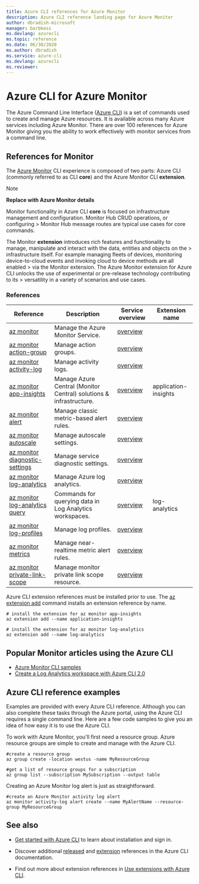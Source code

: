 ```yaml
---
title: Azure CLI references for Azure Monitor
description: Azure CLI reference landing page for Azure Monitor
author: dbradish-microsoft
manager: barbkess
ms.devlang: azurecli
ms.topic: reference
ms.date: 06/30/2020
ms.author: dbradish
ms.service: azure-cli
ms.devlang: azurecli
ms.reviewer: 
---
```


# Azure CLI for Azure Monitor

The Azure Command Line Interface ([Azure CLI](/cli/azure/what-is-azure-cli)) is a set of commands used to create and manage Azure resources.  It is available across many Azure services including Azure Monitor.  There are over 100 references for Azure Monitor giving you the ability to work effectively with monitor services from a command line.

## References for Monitor

The [Azure Monitor](/azure/azure-monitor/) CLI experience is composed of two parts: Azure CLI (commonly referred to as CLI **core**) and the Azure Monitor CLI **extension**.

> [!NOTE]
>
> **Replace with Azure Monitor details**
>
> Monitor functionality in Azure CLI **core** is focused on infrastructure management and configuration. Monitor Hub CRUD operations, or configuring > Monitor Hub message routes are typical use cases for core commands.
>
> The Monitor **extension** introduces rich features and functionality to manage, manipulate and interact with the data, entities and objects on the > infrastructure itself. For example managing fleets of devices, monitoring device-to-cloud events and invoking cloud to device methods are all enabled > via the Monitor extension. The Azure Monitor extension for Azure CLI unlocks the use of experimental or pre-release technology contributing to its > versatility in a variety of scenarios and use cases.

### References

| Reference | Description | Service overview | Extension name
|-|-|-|-|
| [az monitor](/cli/azure/monitor) | Manage the Azure Monitor Service. | [overview]()
| [az monitor action-group](/cli/azure/monitor/action-group) | Manage action groups. | [overview]()
| [az monitor activity-log](/cli/azure/monitor/activity-log) | Manage activity logs. | [overview]()
| [az monitor app-insights](/cli/azure/ext/application-insights/monitor) | Manage Azure Central (Monitor Central) solutions & infrastructure.  | [overview]() | application-insights
| [az monitor alert](/cli/azure/monitor/alert) | Manage classic metric-based alert rules. | [overview]()
| [az monitor autoscale](/cli/azure/monitor/autoscale) | Manage autoscale settings. | [overview]()
| [az monitor diagnostic-settings](/cli/azure/monitor/diagnostic-settings) | Manage service diagnostic settings. | [overview]()
| [az monitor log-analytics](/cli/azure/monitor/log-analytics) | Manage Azure log analytics. | [overview]()
| [az monitor log-analytics query](/cli/azure/ext/log-analytics/monitor/log-analytics#ext-log-analytics-az-monitor-log-analytics-query) | Commands for querying data in Log Analytics workspaces.  | [overview]() | log-analytics
| [az monitor log-profiles](/cli/azure/monitor/log-profiles) | Manage log profiles. | [overview]()
| [az monitor metrics](/cli/azure/monitor/metrics) | Manage near-realtime metric alert rules. | [overview]()
| [az monitor private-link-scope](/cli/azure/monitor/private-link-scope) | Manage monitor private link scope resource. | [overview]()

Azure CLI extension references must be installed prior to use.  The [az extension add](/cli/azure/azure-cli-extensions-overview) command installs an extension reference by name.

```azurelci
# install the extension for az monitor app-insights
az extension add --name application-insights

# install the extension for az monitor log-analytics
az extension add --name log-analytics
```

## Popular Monitor articles using the Azure CLI

- [Azure Monitor CLI samples](/azure/azure-monitor/samples/cli-samples)
- [Create a Log Analytics workspace with Azure CLI 2.0](/azure/azure-monitor/learn/quick-create-workspace-cli)

## Azure CLI reference examples

Examples are provided with every Azure CLI reference. Although you can also complete these tasks through the Azure portal, using the Azure CLI requires a single command line.  Here are a few code samples to give you an idea of how easy it is to use the Azure CLI.

To work with Azure Monitor, you'll first need a resource group.  Azure resource groups are simple to create and manage with the Azure CLI.  

```azurecli
#create a resource group
az group create -location westus -name MyResourceGroup
```

```azurecli
#get a list of resource groups for a subscription
az group list --subscription MySubscription --output table
```

Creating an Azure Monitor log alert is just as straightforward.

```azurecli
#create an Azure Monitor activity log alert
az monitor activity-log alert create --name MyAlertName --resource-group MyResourceGroup
```

## See also

- [Get started with Azure CLI](/cli/azure/get-started-with-azure-cli) to learn about installation and sign in.

- Discover additional [released](/cli/azure/reference-index) and [extension](/cli/azure/azure-cli-extensions-list) references in the Azure CLI documentation.

- Find out more about extension references in [Use extensions with Azure CLI](/cli/azure/azure-cli-extensions-overview).
